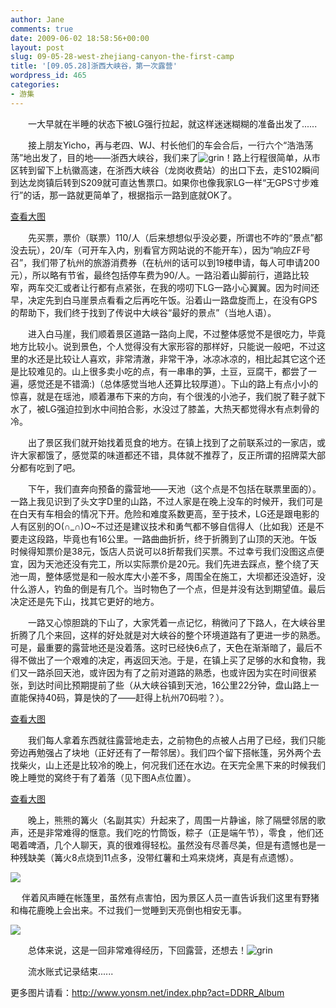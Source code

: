 ```yaml
---
author: Jane
comments: true
date: 2009-06-02 18:58:56+00:00
layout: post
slug: 09-05-28-west-zhejiang-canyon-the-first-camp
title: '[09.05.28]浙西大峡谷，第一次露营'
wordpress_id: 465
categories:
- 游集
---
```


　　一大早就在半睡的状态下被LG强行拉起，就这样迷迷糊糊的准备出发了......  
  
　　接上朋友Yicho，再与老四、WJ、村长他们的车会合后，一行六个“浩浩荡荡”地出发了，目的地——浙西大峡谷，我们来了![grin](wp-content/bo/emot/grin.gif)！路上行程很简单，从市区转到留下上杭徽高速，在浙西大峡谷（龙岗收费站）的出口下去，走S102瞬间到达龙岗镇后转到S209就可直达售票口。如果你也像我家LG一样“无GPS寸步难行”的话，那一路就更简单了，根据指示一路到底就OK了。<!-- more -->  
  
  
[查看大图](http://ditu.google.cn/maps?f=d&source=embed&saddr=30.265591,120.101509&daddr=%EF%BC%90%EF%BC%92%E7%9C%81%E9%81%93+to:%E6%B5%99%E6%B1%9F%E7%9C%81%E6%9D%AD%E5%B7%9E%E5%B8%82%E4%B8%B4%E5%AE%89%E5%B8%82%E5%A4%A7%E5%B3%A1%E8%B0%B7%E9%95%87+to:%E6%9C%AA%E7%9F%A5%E8%B7%AF%E6%AE%B5&geocode=%3BFRJDzAEdFAUaBw%3B%3BFYQ7zgEd0KAZBw&hl=zh-CN&mra=dme&mrcr=0&mrsp=0&sz=14&sll=30.271966,120.118332&sspn=0.057226,0.11158&ie=UTF8&brcurrent=3,0x344b62ffb0972b01:0x4705b4b7a5248c75%3B5,0&ll=30.207158,119.108105&spn=0.126099,0.085831&z=13)  
     
　　先买票，票价（联票）110/人（后来想想似乎没必要，所谓也不咋的“景点”都没去玩），20/车（可开车入内，别看官方网站说的不能开车），因为“响应ZF号召”，我们带了杭州的旅游消费券（在杭州的话可以到19楼申请，每人可申请200元），所以略有节省，最终包括停车费为90/人。一路沿着山脚前行，道路比较窄，两车交汇或者让行都有点紧张，在我的唠叨下LG一路小心翼翼。因为时间还早，决定先到白马崖景点看看之后再吃午饭。沿着山一路盘旋而上，在没有GPS的帮助下，我们终于找到了传说中大峡谷“最好的景点”（当地人语）。  
     
　　进入白马崖，我们顺着景区道路一路向上爬，不过整体感觉不是很吃力，毕竟地方比较小。说到景色，个人觉得没有大家形容的那样好，只能说一般吧，不过这里的水还是比较让人喜欢，非常清澈，非常干净，冰凉冰凉的，相比起其它这个还是比较难见的。山上很多卖小吃的点，有一串串的笋，土豆，豆腐干，都尝了一遍，感觉还是不错滴:)（总体感觉当地人还算比较厚道）。下山的路上有点小小的惊喜，就是在瑶池，顺着瀑布下来的方向，有个很浅的小池子，我们脱了鞋子就下水了，被LG强迫拉到水中间拍合影，水没过了膝盖，大热天都觉得水有点刺骨的冷。  
  
　　出了景区我们就开始找着觅食的地方。在镇上找到了之前联系过的一家店，或许大家都饿了，感觉菜的味道都还不错，具体就不推荐了，反正所谓的招牌菜大部分都有吃到了吧。  
  
　　下午，我们直奔向预备的露营地——天池（这个点是不包括在联票里面的）。一路上我见识到了头文字D里的山路，不过人家是在晚上没车的时候开，我们可是在白天有车相会的情况下开。危险和难度系数更高，至于技术，LG还是跟电影的人有区别的O(∩_∩)O~不过还是建议技术和勇气都不够自信得人（比如我）还是不要走这段路，毕竟也有16公里。一路曲曲折折，终于折腾到了山顶的天池。午饭时候得知票价是38元，饭店人员说可以8折帮我们买票。不过幸亏我们没图这点便宜，因为天池还没有完工，所以实际票价是20元。我们先进去踩点，整个绕了天池一周，整体感觉是和一般水库大小差不多，周围全在施工，大坝都还没造好，没什么游人，钓鱼的倒是有几个。当时物色了一个点，但是并没有达到期望值。最后决定还是先下山，找其它更好的地方。  
  
　　一路又心惊胆跳的下山了，大家凭着一点记忆，稍微问了下路人，在大峡谷里折腾了几个来回，这样的好处就是对大峡谷的整个环境道路有了更进一步的熟悉。可是，最重要的露营地还是没着落。这时已经快6点了，天色在渐渐暗了，最后不得不做出了一个艰难的决定，再返回天池。于是，在镇上买了足够的水和食物，我们又一路杀回天池，或许因为有了之前对道路的熟悉，也或许因为实在时间很紧张，到达时间比预期提前了些（从大峡谷镇到天池，16公里22分钟，盘山路上一直能保持40码，算是快的了——赶得上杭州70码啦？）。  
  
  
[查看大图](http://ditu.google.cn/maps?f=d&source=embed&saddr=%EF%BC%91%EF%BC%98%E7%9C%81%E9%81%93&daddr=30.294646,119.120593&geocode=FdSkzQEdl_AYBw%3B&hl=zh-CN&mra=dme&mrcr=0&mrsp=1&sz=15&sll=30.285049,119.109092&sspn=0.028609,0.05579&ie=UTF8&t=h&brcurrent=3,0x344a8d9783bcf977:0xdab99947dd493db1%3B5,0&ll=30.275821,119.099178&spn=0.081537,0.085831&z=13)  
  
　　我们每人拿着东西就往露营地走去，之前物色的点被人占用了已经，我们只能旁边再勉强占了块地（正好还有了一帮邻居）。我们四个留下搭帐篷，另外两个去找柴火，山上还是比较冷的晚上，何况我们还在水边。在天完全黑下来的时候我们晚上睡觉的窝终于有了着落（见下图A点位置）。  
  
  
[查看大图](http://ditu.google.cn/maps?f=q&source=embed&hl=zh-CN&q=30.301205,+119.124434&sll=30.302557,119.125249&sspn=0.014302,0.027895&dirflg=w&ie=UTF8&geocode=FRVczgEd0rEZBw&split=0&t=h&brcurrent=3,0x344a8d9783bcf977:0xdab99947dd493db1%3B5,0&ll=30.300649,119.12276&spn=0.011116,0.010729&z=16&iwloc=A)  
  
　　晚上，熊熊的篝火（名副其实）升起来了，周围一片静谧，除了隔壁邻居的歌声，还是非常难得的惬意。我们吃的竹筒饭，粽子（正是端午节），零食
，他们还喝着啤酒，几个人聊天，真的很难得轻松。虽然没有尽善尽美，但是有遗憾也是一种残缺美（篝火8点烧到11点多，没带红薯和土鸡来烧烤，真是有点遗憾）。  
  
[![](/plugin/DDRR_Album/album/%D5%E3%CE%F7%B4%F3%CF%BF%B9%C8/%BA%FE%D0%C4%B5%BA.jpg)](/plugin/DDRR_Album/album/%D5%E3%CE%F7%B4%F3%CF%BF%B9%C8/%BA%FE%D0%C4%B5%BA.jpg)  
  
　 伴着风声睡在帐篷里，虽然有点害怕，因为景区人员一直告诉我们这里有野猪和梅花鹿晚上会出来。不过我们一觉睡到天亮倒也相安无事。  
  
[![](/plugin/DDRR_Album/album/%D5%E3%CE%F7%B4%F3%CF%BF%B9%C8/%D5%CA%C5%F1.jpg)](/plugin/DDRR_Album/album/%D5%E3%CE%F7%B4%F3%CF%BF%B9%C8/%D5%CA%C5%F1.jpg)  
  
　　总体来说，这是一回非常难得经历，下回露营，还想去！![grin](wp-content/bo/emot/grin.gif)  
  
　　流水账式记录结束......  
  
更多图片请看：http://www.yonsm.net/index.php?act=DDRR_Album  

